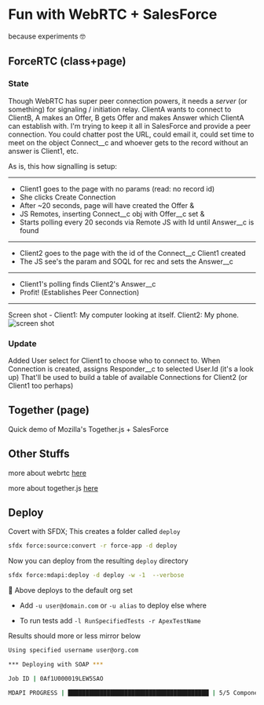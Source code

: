 # Fun with WebRTC + SalesForce

because experiments 🤓

## ForceRTC (class+page)

### State

Though WebRTC has super peer connection powers, it needs a _server_ (or something) for signaling / initiation relay. ClientA wants to connect to ClientB, A makes an Offer, B gets Offer and makes Answer which ClientA can establish with. I'm trying to keep it all in SalesForce and provide a peer connection. You could chatter post the URL, could email it, could set time to meet on the object Connect__c and whoever gets to the record without an answer is Client1, etc.

As is, this how signalling is setup:

----

* Client1 goes to the page with no params (read: no record id)
* She clicks Create Connection
* After ~20 seconds, page will have created the Offer &
* JS Remotes, inserting Connect__c obj with Offer__c set &
* Starts polling every 20 seconds via Remote JS with Id until Answer__c is found

----

* Client2 goes to the page with the id of the Connect__c Client1 created
* The JS see's the param and SOQL for rec and sets the Answer__c

----

* Client1's polling finds Client2's Answer__c
* Profit! (Establishes Peer Connection)

----
Screen shot - Client1: My computer looking at itself. Client2: My phone.
![screen shot](https://i.imgur.com/XeWj5q8.png)

### Update

Added User select for Client1 to choose who to connect to.
When Connection is created, assigns Responder__c to selected User.Id (it's a look up)
That'll be used to build a table of available Connections for Client2 (or Client1 too perhaps)

## Together (page)

Quick demo of Mozilla's Together.js + SalesForce

## Other Stuffs

more about webrtc [here](https://webrtc.github.io/samples/)

more about together.js [here](https://togetherjs.com/)

## Deploy

Covert with SFDX; This creates a folder called `deploy`

```bash
sfdx force:source:convert -r force-app -d deploy
```

Now you can deploy from the resulting `deploy` directory

```bash
sfdx force:mdapi:deploy -d deploy -w -1  --verbose 
```

📌  Above deploys to the default org set

* Add `-u user@domain.com` or `-u alias` to deploy else where

* To run tests add `-l RunSpecifiedTests -r ApexTestName`

Results should more or less mirror below

```bash
Using specified username user@org.com

*** Deploying with SOAP ***

Job ID | 0Af1U000019LEW5SAO

MDAPI PROGRESS | ████████████████████████████████████████ | 5/5 Components
```
